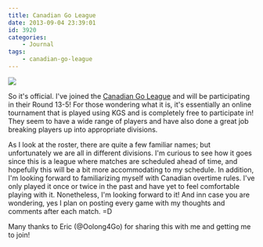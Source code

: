 ```yaml
---
title: Canadian Go League
date: 2013-09-04 23:39:01
id: 3920
categories:
	- Journal
tags:
	- canadian-go-league
---
```


![](/images/2013/09/CANADA.jpeg)

So it's official. I've joined the [Canadian Go League](http://members.go-canada.org/League "Canadian Go League") and will be participating in their Round 13-5! For those wondering what it is, it's essentially an online tournament that is played using KGS and is completely free to participate in! They seem to have a wide range of players and have also done a great job breaking players up into appropriate divisions.

As I look at the roster, there are quite a few familiar names; but unfortunately we are all in different divisions. I'm curious to see how it goes since this is a league where matches are scheduled ahead of time, and hopefully this will be a bit more accommodating to my schedule. In addition, I'm looking forward to familiarizing myself with Canadian overtime rules. I've only played it once or twice in the past and have yet to feel comfortable playing with it. Nonetheless, I'm looking forward to it! And inn case you are wondering, yes I plan on posting every game with my thoughts and comments after each match. =D

Many thanks to Eric (@Oolong4Go) for sharing this with me and getting me to join!
